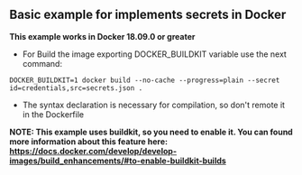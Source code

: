 ## Basic example for implements secrets in Docker

**This example works in Docker 18.09.0 or greater**

- For Build the image exporting DOCKER_BUILDKIT variable use the next command:

`DOCKER_BUILDKIT=1 docker build --no-cache --progress=plain --secret id=credentials,src=secrets.json .`

- The syntax declaration is necessary for compilation, so don't remote it in the Dockerfile

**NOTE: This example uses buildkit, so you need to enable it. You can found more information about this feature here: https://docs.docker.com/develop/develop-images/build_enhancements/#to-enable-buildkit-builds**